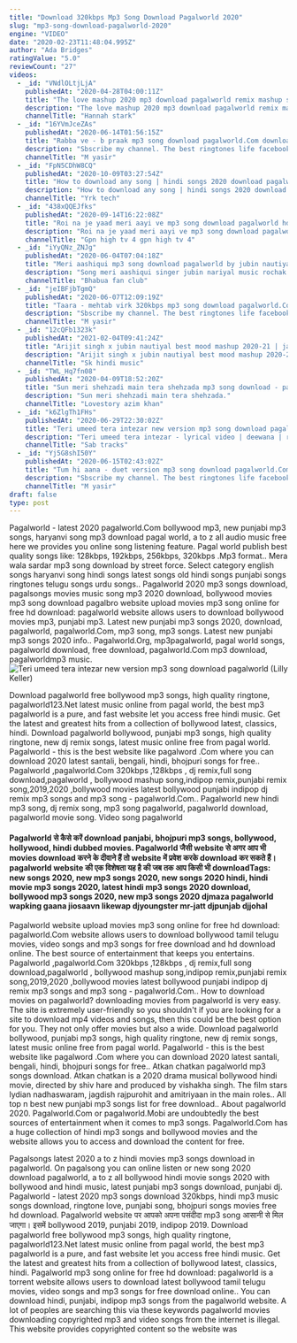 ```yaml
---
title: "Download 320kbps Mp3 Song Download Pagalworld 2020"
slug: "mp3-song-download-pagalworld-2020"
engine: "VIDEO"
date: "2020-02-23T11:48:04.995Z"
author: "Ada Bridges"
ratingValue: "5.0"
reviewCount: "27"
videos:
  - _id: "VNdlOLtjLjA"
    publishedAt: "2020-04-28T04:00:11Z"
    title: "The love mashup 2020 mp3 download pagalworld remix mashup songs 2020"
    description: "The love mashup 2020 mp3 download pagalworld remix mashup songs 2020 the love mashup 2020 mp3 download pagalworld"
    channelTitle: "Hannah stark"
  - _id: "16YVmJceZAs"
    publishedAt: "2020-06-14T01:56:15Z"
    title: "Rabba ve - b praak mp3 song download pagalworld.Com download link description download mp3 music."
    description: "Sbscribe my channel. The best ringtones life facebook instagram"
    channelTitle: "M yasir"
  - _id: "FpN5CDhW8CQ"
    publishedAt: "2020-10-09T03:27:54Z"
    title: "How to download any song | hindi songs 2020 download pagalworld | free me mp3 song download | hindi"
    description: "How to download any song | hindi songs 2020 download pagalworld | free me mp3 song download | hii friends in this video iam telling you how to download"
    channelTitle: "Yrk tech"
  - _id: "438xQQEJfks"
    publishedAt: "2020-09-14T16:22:08Z"
    title: "Roi na je yaad meri aayi ve mp3 song download pagalworld hd #hindi #song #new"
    description: "Roi na je yaad meri aayi ve mp3 song download pagalworld hd roi na je yaad meri aayi ve mp3 song download pagalworld hd roi na je yaad meri"
    channelTitle: "Gpn high tv 4 gpn high tv 4"
  - _id: "iYyQNz_ZNJg"
    publishedAt: "2020-06-04T07:04:18Z"
    title: "Meri aashiqui mp3 song download pagalworld by jubin nautiyal, music by rochak kohli and lyrics by ra"
    description: "Song meri aashiqui singer jubin nariyal music rochak kahaniyan kohli labael -t series."
    channelTitle: "Bhabua fan club"
  - _id: "jeIBFjbTgmQ"
    publishedAt: "2020-06-07T12:09:19Z"
    title: "Taara - mehtab virk 320kbps mp3 song download pagalworld.Com song download link description"
    description: "Sbscribe my channel. The best ringtones life facebook instagram"
    channelTitle: "M yasir"
  - _id: "12cQFb1323k"
    publishedAt: "2021-02-04T09:41:24Z"
    title: "Arijit singh x jubin nautiyal best mood mashup 2020-21 | jakaria | #arijitsingh #ajspromusic #jubin"
    description: "Arijit singh x jubin nautiyal best mood mashup 2020-21 | jakaria | #arijitsingh #ajspromusic #jubin welcome my youtube channel"
    channelTitle: "Sk hindi music"
  - _id: "TWL_Hq7fn08"
    publishedAt: "2020-04-09T18:52:20Z"
    title: "Sun meri shehzadi main tera shehzada mp3 song download - pagalworld 12-mar-2020 · sun"
    description: "Sun meri shehzadi main tera shehzada."
    channelTitle: "Lovestory azim khan"
  - _id: "k6ZlgTh1FHs"
    publishedAt: "2020-06-29T22:30:02Z"
    title: "Teri umeed tera intezar new version mp3 song download pagalworld"
    description: "Teri umeed tera intezar - lyrical video | deewana | rishi kapoor, divya bharti | 90&#39;s best romantic song enjoy bollywood 90&#39;s evergreen songs collection"
    channelTitle: "Sab tracks"
  - _id: "Yj5G8shI50Y"
    publishedAt: "2020-06-15T02:43:02Z"
    title: "Tum hi aana - duet version mp3 song download pagalworld.Com song download link description mp3 song"
    description: "Sbscribe my channel. The best ringtones life facebook instagram"
    channelTitle: "M yasir"
draft: false
type: post
---
```


Pagalworld - latest 2020 pagalworld.Com bollywood mp3, new punjabi mp3 songs, haryanvi song mp3 download pagal world, a to z all audio music free here we provides you online song listening feature. Pagal world publish best quality songs like: 128kbps, 192kbps, 256kbps, 320kbps .Mp3 format.. Mera wala sardar mp3 song download by street force. Select category english songs haryanvi song hindi songs latest songs old hindi songs punjabi songs ringtones telugu songs urdu songs.. Pagalworld 2020 mp3 songs download, pagalsongs movies music song mp3 2020 download, bollywood movies mp3 song download pagalbro website upload movies mp3 song online for free hd download: pagalworld website allows users to download bollywood movies mp3, punjabi mp3. Latest new punjabi mp3 songs 2020, download, pagalworld, pagalworld.Com, mp3 song, mp3 songs. Latest new punjabi mp3 songs 2020 info.. Pagalworld.Org, mp3pagalworld, pagal world songs, pagalworld download, free download, pagalworld.Com mp3 download, pagalworldmp3 music.
![Teri umeed tera intezar new version mp3 song download pagalworld (Lilly Keller)](https://i.ytimg.com/vi/k6ZlgTh1FHs/hqdefault.jpg "Teri umeed tera intezar new version mp3 song download pagalworld (Ian Burton)")

Download pagalworld free bollywood mp3 songs, high quality ringtone, pagalworld123.Net latest music online from pagal world, the best mp3 pagalworld is a pure, and fast website let you access free hindi music. Get the latest and greatest hits from a collection of bollywood latest, classics, hindi. Download pagalworld bollywood, punjabi mp3 songs, high quality ringtone, new dj remix songs, latest music online free from pagal world. Pagalworld - this is the best website like pagalword .Com where you can download 2020 latest santali, bengali, hindi, bhojpuri songs for free.. Pagalworld ,pagalworld.Com 320kbps ,128kbps , dj remix,full song download,pagalworld , bollywood mashup song,indipop remix,punjabi remix song,2019,2020 ,bollywood movies latest bollywood punjabi indipop dj remix mp3 songs and mp3 song - pagalworld.Com.. Pagalworld new hindi mp3 song, dj remix song, mp3 song pagalworld, pagalworld download, pagalworld movie song. Video song pagalworld
<!--inArticleAds-->

<!--galleryOne-->

#### Pagalworld से कैसे करें download panjabi, bhojpuri mp3 songs, bollywood, hollywood, hindi dubbed movies. Pagalworld जैसी website से अगर आप भी movies download करने के दीवाने हैं तो website में प्रवेश करके download कर सकते हैं। pagalworld website की एक विशेषता यह है की जब तक आप किसी भी downloadTags: new songs 2020, new mp3 songs 2020, new songs 2020 hindi, hindi movie mp3 songs 2020, latest hindi mp3 songs 2020 download, bollywood mp3 songs 2020, new mp3 songs 2020 djmaza pagalworld wapking gaana jiosaavn likewap djyoungster mr-jatt djpunjab djjohal
<!--inArticleAds-->

<!--galleryTwo-->

Pagalworld website upload movies mp3 song online for free hd download: pagalworld.Com website allows users to download bollywood tamil telugu movies, video songs and mp3 songs for free download and hd download online. The best source of entertainment that keeps you entertains. Pagalworld ,pagalworld.Com 320kbps ,128kbps , dj remix,full song download,pagalworld , bollywood mashup song,indipop remix,punjabi remix song,2019,2020 ,bollywood movies latest bollywood punjabi indipop dj remix mp3 songs and mp3 song - pagalworld.Com.. How to download movies on pagalworld? downloading movies from pagalworld is very easy. The site is extremely user-friendly so you shouldn&#39;t if you are looking for a site to download mp4 videos and songs, then this could be the best option for you. They not only offer movies but also a wide. Download pagalworld bollywood, punjabi mp3 songs, high quality ringtone, new dj remix songs, latest music online free from pagal world. Pagalworld - this is the best website like pagalword .Com where you can download 2020 latest santali, bengali, hindi, bhojpuri songs for free.. Atkan chatkan pagalworld mp3 songs download. Atkan chatkan is a 2020 drama musical bollywood hindi movie, directed by shiv hare and produced by vishakha singh. The film stars lydian nadhaswaram, jagdish rajpurohit and amitriyaan in the main roles.. All top n best new punjabi mp3 songs list for free download.. About pagalworld 2020. Pagalworld.Com or pagalworld.Mobi are undoubtedly the best sources of entertainment when it comes to mp3 songs. Pagalworld.Com has a huge collection of hindi mp3 songs and bollywood movies and the website allows you to access and download the content for free.
<!--galleryThree-->

Pagalsongs latest 2020 a to z hindi movies mp3 songs download in pagalworld. On pagalsong you can online listen or new song 2020 download pagalworld, a to z all bollywood hindi movie songs 2020 with bollywood and hindi music, latest punjabi mp3 songs download, punjabi dj. Pagalworld - latest 2020 mp3 songs download 320kbps, hindi mp3 music songs download, ringtone love, punjabi song, bhojpuri songs movies free hd download. Pagalworld website पर आपको अपना पसंदीदा mp3 song आसानी से मिल जाएगा। इसमें bollywood 2019, punjabi 2019, indipop 2019. Download pagalworld free bollywood mp3 songs, high quality ringtone, pagalworld123.Net latest music online from pagal world, the best mp3 pagalworld is a pure, and fast website let you access free hindi music. Get the latest and greatest hits from a collection of bollywood latest, classics, hindi. Pagalworld mp3 song online for free hd download: pagalworld is a torrent website allows users to download latest bollywood tamil telugu movies, video songs and mp3 songs for free download online.. You can download hindi, punjabi, indipop mp3 songs from the pagalworld website. A lot of peoples are searching this via these keywords pagalworld movies downloading copyrighted mp3 and video songs from the internet is illegal. This website provides copyrighted content so the website was